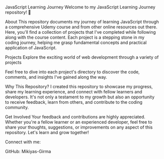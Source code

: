 
JavaScript Learning Journey
Welcome to my JavaScript Learning Journey repository! 🌟

About
This repository documents my journey of learning JavaScript through a comprehensive Udemy course and from other online resources out there. Here, you'll find a collection of projects that I've completed while following along with the course content. Each project is a stepping stone in my coding journey, helping me grasp fundamental concepts and practical application of JavaScript.

Projects
Explore the exciting world of web development through a variety of projects

Feel free to dive into each project's directory to discover the code, comments, and insights I've gained along the way.

Why This Repository?
I created this repository to showcase my progress, share my learning experience, and connect with fellow learners and developers. It's not only a testament to my growth but also an opportunity to receive feedback, learn from others, and contribute to the coding community.

Get Involved
Your feedback and contributions are highly appreciated. Whether you're a fellow learner or an experienced developer, feel free to share your thoughts, suggestions, or improvements on any aspect of this repository. Let's learn and grow together!

Connect with me:

GitHub: Mikiyas-Girma

